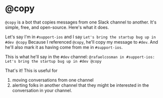 # @copy

`@copy` is a bot that copies messages from one Slack channel to another. It's simple, free, and open-source. Here's what it does.

Let's say I'm in `#support-ios` and I say
```Let's bring the startup bug up in #dev @copy```
Because I referenced `@copy`, he'll copy my message to `#dev`. And he'll also mark it as having come from me in `#support-ios`.

This is what he'll say in the `#dev` channel:
```@rafaelcosman in #support-ios: Let's bring the startup bug up in #dev @copy```

That's it! This is useful for
1. moving conversations from one channel
2. alerting folks in another channel that they might be interested in the conversation in your channel.
